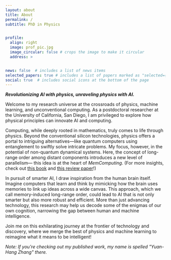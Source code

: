 ```yaml
---
layout: about
title: About
permalink: /
subtitle: PhD in Physics


profile:
  align: right
  image: prof_pic.jpg
  image_circular: false # crops the image to make it circular
  address: >


news: false  # includes a list of news items
selected_papers: true # includes a list of papers marked as "selected={true}"
social: true  # includes social icons at the bottom of the page
---
```


***Revolutionizing AI with physics, unraveling physics with AI.***

Welcome to my research universe at the crossroads of physics, machine learning, and unconventional computing. As a postdoctoral researcher at the University of California, San Diego, I am privileged to explore how physical principles can innovate AI and computing.

Computing, while deeply rooted in mathematics, truly comes to life through physics. Beyond the conventional silicon technologies, physics offers a portal to intriguing alternatives—like quantum computers using entanglement to swiftly solve intricate problems. My focus, however, in the potential of non-quantum dynamical systems. Here, the concept of long-range order among distant components introduces a new level of parallelism— this idea is at the heart of *MemComputing*. (For more insights, check out [this book](https://academic.oup.com/book/42003) and [this review paper](https://pubs.aip.org/aip/jap/article/123/18/180901/154864)!)

In pursuit of smarter AI, I draw inspiration from the human brain itself. Imagine computers that learn and think by mimicking how the brain uses memories to link up ideas across a wide canvas. This approach, which we call memory-induced long-range order, could lead to AI that is not only smarter but also more robust and efficient. More than just advancing technology, this research may help us decode some of the enigmas of our own cognition, narrowing the gap between human and machine intelligence.

Join me on this exhilarating journey at the frontier of technology and discovery, where we merge the best of physics and machine learning to reimagine what it means to be intelligent!

*Note: If you're checking out my published work, my name is spelled "Yuan-Hang Zhang" there.*